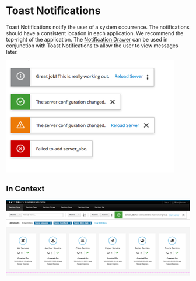 # Toast Notifications

Toast Notifications notify the user of a system occurrence. The notifications should have a consistent location in each application. We recommend the top-right of the application. The [Notification Drawer](http://www.patternfly.org/pattern-library/communication/notification-drawer/) can be used in conjunction with Toast Notifications to allow the user to view messages later.


![Toast Notification](./img/toast-notification.png)


## In Context

![Toast Notification in context](./img/example-toast.png)
